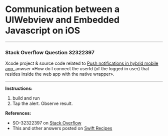 # Communication between a UIWebview and Embedded Javascript on iOS

---

### Stack Overflow Question 32322397
Xcode project & source code related to [Push notifications in hybrid mobile app, ](http://stackoverflow.com/a/32324540/218152) anwser «How do I connect the userId (of the logged in user) that resides inside the web app with the native wrapper».

---

**Instructions:**

1. build and run
2. Tap the alert. Observe result.

**References:**

- SO-32322397 on [Stack Overflow](http://stackoverflow.com/questions/32322397/push-notifications-in-hybrid-mobile-app)
- This and other answers posted on [Swift Recipes](http://swiftarchitect.com/recipes/)

